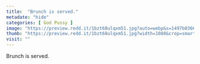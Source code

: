 ```yaml
---
title:  "Brunch is served."
metadate: "hide"
categories: [ God Pussy ]
image: "https://preview.redd.it/1bzt68ulqxm51.jpg?auto=webp&s=1497b036680a9e7c5cf0f1c3976949ff1cd1dcf3"
thumb: "https://preview.redd.it/1bzt68ulqxm51.jpg?width=1080&crop=smart&auto=webp&s=59a1940b398d878dc859429c42b25a77681c1e91"
visit: ""
---
```

Brunch is served.
